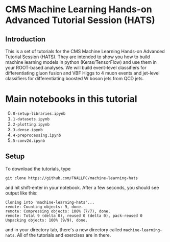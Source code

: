 # CMS Machine Learning Hands-on Advanced Tutorial Session (HATS)

## Introduction

This is a set of tutorials for the CMS Machine Learning Hands-on Advanced Tutorial Session (HATS). They are intended to show you how to build machine learning models in python (Keras/TensorFlow) and use them in your ROOT-based analyses. We will build event-level classifiers for differentiating gluon fusion and VBF Higgs to 4 muon events and jet-level classifiers for differentiating boosted W boson jets from QCD jets.

# Main notebooks in this tutorial

 0. `0-setup-libraries.ipynb`
 1. `1-datasets.ipynb`
 2. `2-plotting.ipynb`
 3. `3-dense.ipynb`
 4. `4-preprocessing.ipynb`
 5. `5-conv2d.ipynb`

## Setup

To download the tutorials, type

```
git clone https://github.com/FNALLPC/machine-learning-hats
```

and hit shift-enter in your notebook. After a few seconds, you should see output like this:

```
Cloning into 'machine-learning-hats'...
remote: Counting objects: 9, done.
remote: Compressing objects: 100% (7/7), done.
remote: Total 9 (delta 0), reused 0 (delta 0), pack-reused 0
Unpacking objects: 100% (9/9), done.
```

and in your directory tab, there's a new directory called `machine-learning-hats`. All of the tutorials and exercises are in there.
